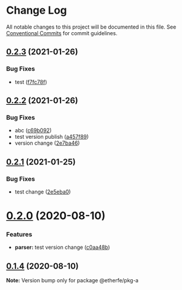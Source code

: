 # Change Log

All notable changes to this project will be documented in this file.
See [Conventional Commits](https://conventionalcommits.org) for commit guidelines.

## [0.2.3](https://github.com/nolonger21/yarn-lerna-monorepo/compare/@etherfe/pkg-a@0.2.2...@etherfe/pkg-a@0.2.3) (2021-01-26)


### Bug Fixes

* test ([f7fc78f](https://github.com/nolonger21/yarn-lerna-monorepo/commit/f7fc78f26e7e3d855921d1449d411e482457e5cb))





## [0.2.2](https://github.com/nolonger21/yarn-lerna-monorepo/compare/@etherfe/pkg-a@0.2.1...@etherfe/pkg-a@0.2.2) (2021-01-26)


### Bug Fixes

* abc ([c69b092](https://github.com/nolonger21/yarn-lerna-monorepo/commit/c69b0929dfbadd7e73d0ee1b62275d6e59e7c7ce))
* test version publish ([a457f89](https://github.com/nolonger21/yarn-lerna-monorepo/commit/a457f890d137c1a92e1e8c5b98060f203ba95c85))
* version change ([2e7ba46](https://github.com/nolonger21/yarn-lerna-monorepo/commit/2e7ba46b75aa343f77d0207a194c6d5b931d8df1))





## [0.2.1](https://github.com/nolonger21/yarn-lerna-monorepo/compare/@etherfe/pkg-a@0.2.0...@etherfe/pkg-a@0.2.1) (2021-01-25)


### Bug Fixes

* test change ([2e5eba0](https://github.com/nolonger21/yarn-lerna-monorepo/commit/2e5eba0fbd9ab21ac73c7c2e65b29463b5938df6))





# [0.2.0](https://github.com/nolonger21/yarn-monorepo/compare/@etherfe/pkg-a@0.1.4...@etherfe/pkg-a@0.2.0) (2020-08-10)


### Features

* **parser:** test version change ([c0aa48b](https://github.com/nolonger21/yarn-monorepo/commit/c0aa48bdb89bbdb872c878d4d6816220582a412d))





## [0.1.4](https://github.com/nolonger21/yarn-monorepo/compare/@etherfe/pkg-a@0.1.3...@etherfe/pkg-a@0.1.4) (2020-08-10)

**Note:** Version bump only for package @etherfe/pkg-a
